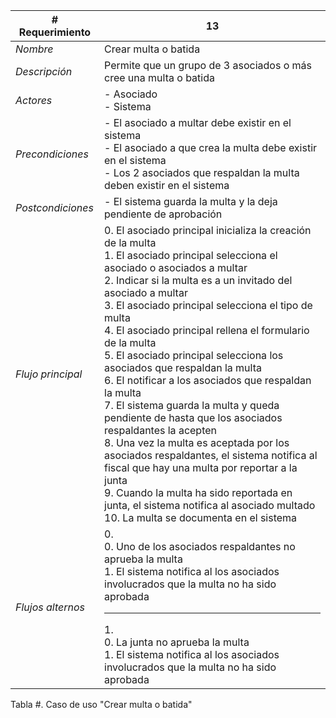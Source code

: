 |# Requerimiento|13 |
|-|-|
| *Nombre*|Crear multa o batida
| *Descripción*| Permite que un grupo de 3 asociados o más cree una multa o batida |
|*Actores*| - Asociado<br> - Sistema
|*Precondiciones*| - El asociado a multar debe existir en el sistema<br> - El asociado a que crea la multa debe existir en el sistema<br> - Los 2 asociados que respaldan la multa deben existir en el sistema
|*Postcondiciones*| - El sistema guarda la multa y la deja pendiente de aprobación
|*Flujo principal*|0.  El asociado principal inicializa la creación de la multa<br>1.  El asociado principal selecciona el asociado o asociados a multar<br>2.  Indicar si la multa es a un invitado del asociado a multar<br>3.  El asociado principal selecciona el tipo de multa<br>4.  El asociado principal rellena el formulario de la multa<br>5.  El asociado principal selecciona los asociados que respaldan la multa<br>6.  El notificar a los asociados que respaldan la multa<br>7.  El sistema guarda la multa y queda pendiente de hasta que los asociados respaldantes la acepten<br>8.  Una vez la multa es aceptada por los asociados respaldantes, el sistema notifica al fiscal que hay una multa por reportar a la junta<br>9.  Cuando la multa ha sido reportada en junta, el sistema notifica al asociado multado<br>10.  La multa se documenta en el sistema
|*Flujos alternos*|0. <br> 0. Uno de los asociados respaldantes no aprueba la multa<br>1. El sistema notifica al los asociados involucrados que la multa no ha sido aprobada<hr>1. <br> 0. La junta no aprueba la multa<br>1. El sistema notifica al los asociados involucrados que la multa no ha sido aprobada

Tabla #. Caso de uso "Crear multa o batida"
